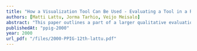 ```yaml
---
title: "How a Visualization Tool Can Be Used - Evaluating a Tool in a Research & Development Project"
authors: [Matti Lattu, Jorma Tarhio, Veijo Meisalo]
abstract: "This paper outlines a part of a larger qualitative evaluation study where Jeliot, a tool designed to aid students in understanding algorithms, was used in a real classroom situation by two different groups. According to the findings, the tool could be used in an introductory programming course and students found visualization helpful. However, the making SV automatic is not a straightforward task, as the tool should be able to understand the relations of the variables. Based on the findings we suggest some further development areas for Jeliot."
publishedAt: "ppig-2000"
year: 2000
url_pdf: "/files/2000-PPIG-12th-lattu.pdf"
---
```


